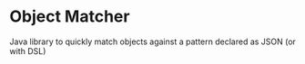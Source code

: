# Object Matcher

Java library to quickly match objects against a pattern declared as JSON (or with DSL)